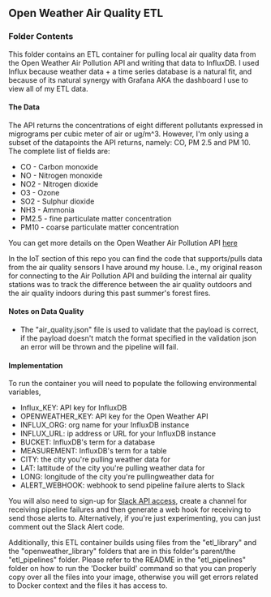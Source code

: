 ## Open Weather Air Quality ETL

### Folder Contents 

This folder contains an ETL container for pulling local air quality data from the Open Weather Air Pollution API and writing that data to InfluxDB. I used Influx because weather data + a time series database is a natural fit, and because of its natural synergy with Grafana AKA the dashboard I use to view all of my ETL data. 

#### The Data 

The API returns the concentrations of eight different pollutants expressed in migrograms per cubic meter of air or ug/m^3. However, I'm only using a subset of the datapoints the API returns, namely: CO, PM 2.5 and PM 10. The complete list of fields are:

* CO - Carbon monoxide
* NO - Nitrogen monoxide
* NO2 - Nitrogen dioxide
* O3 - Ozone 
* SO2 - Sulphur dioxide
* NH3 - Ammonia 
* PM2.5 - fine particulate matter concentration 
* PM10 - coarse particulate matter concentration  

You can get more details on the Open Weather Air Pollution API [here](https://openweathermap.org/api/air-pollution)

In the IoT section of this repo you can find the code that supports/pulls data from the air quality sensors I have around my house. I.e., my original reason for connecting to the Air Pollution API and building the internal air quality stations was to track the difference between the air quality outdoors and the air quality indoors during this past summer's forest fires. 

#### Notes on Data Quality 

* The "air_quality.json" file is used to validate that the payload is correct, if the payload doesn't match the format specified in the validation json an error will be thrown and the pipeline will fail. 


#### Implementation 

To run the container you will need to populate the following environmental variables, 

* Influx_KEY: API key for InfluxDB 
* OPENWEATHER_KEY: API key for the Open Weather API
* INFLUX_ORG: org name for your InfluxDB instance 
* INFLUX_URL: ip address or URL for your InfluxDB instance 
* BUCKET: InfluxDB's term for a database 
* MEASUREMENT: InfluxDB's term for a table 
* CITY: the city you're pulling weather data for 
* LAT: lattitude of the city you're pulling weather data for
* LONG: longitude of the city you're pullingweather data for
* ALERT_WEBHOOK: webhook to send pipeline failure alerts to Slack 

You will also need to sign-up for [Slack API access](https://api.slack.com/), create a channel for receiving pipeline failures and then generate a web hook for receiving to send those alerts to. Alternatively, if you're just experimenting, you can just comment out the Slack Alert code.

Additionally, this ETL container builds using files from the "etl_library" and the "openweather_library" folders that are in this folder's parent/the "etl_pipelines" folder. Please refer to the README in the "etl_pipelines" folder on how to run the 'Docker build' command so that you can properly copy over all the files into your image, otherwise you will get errors related to Docker context and the files it has access to. 

